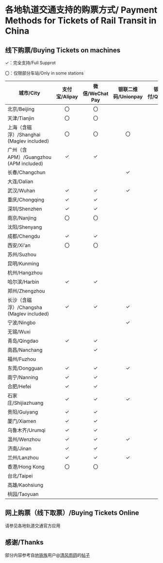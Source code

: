 # 各地轨道交通支持的购票方式/ Payment Methods for Tickets of Rail Transit in China
## 线下购票/Buying Tickets on machines 
✓：完全支持/Full Supprot

〇：仅限部分车站/Only in some stations

| 城市/City | 支付宝/Alipay | 微信/WeChat Pay | 银联二维码/Unionpay | 银联云闪付/Quickpass |
| --------- | :----------: | :-------------: | :----------------: | :-----------------: |
| 北京/Beijing | 〇 | 〇 |
| 天津/Tianjin | 〇 | 〇 |
| 上海（含磁浮）/Shanghai (Maglev included) | 〇 | 〇 | 〇 |
| 广州（含APM）/Guangzhou (APM included) | ✓ | ✓ |
| 长春/Changchun | | | ✓ |
| 大连/Dalian |
| 武汉/Wuhan | ✓ | ✓ | ✓ |
| 重庆/Chongqing | ✓ | ✓ |
| 深圳/Shenzhen | ✓ | ✓ |
| 南京/Nanjing | 〇 | 〇 |
| 沈阳/Shenyang |
| 成都/Chengdu | ✓ | ✓ |
| 西安/Xi'an | 〇 | 〇 |
| 苏州/Suzhou |
| 昆明/Kunming |
| 杭州/Hangzhou | | | | ✓ |
| 哈尔滨/Harbin | ✓ | ✓ |
| 郑州/Zhengzhou |
| 长沙（含磁浮）/Changsha (Maglev included) | ✓ | ✓ | ✓ |
| 宁波/Ningbo | | | ✓ | ✓ |
| 无锡/Wuxi |
| 青岛/Qingdao | ✓ | ✓ |
| 南昌/Nanchang | | ✓ |
| 福州/Fuzhou |
| 东莞/Dongguan | ✓ | ✓ | ✓ | ✓ |
| 南宁/Nanning | ✓ | ✓ |
| 合肥/Hefei | ✓ | ✓ |
| 石家庄/Shijiazhuang | ✓ | ✓ | ✓ |
| 贵阳/Guiyang | ✓ | ✓ |
| 厦门/Xiamen | ✓ | ✓ |
| 乌鲁木齐/Urumqi | ✓ | ✓ |
| 温州/Wenzhou | ✓ | ✓ | ✓ | ✓ |
| 济南/Jinan | ✓ | ✓ |
| 兰州/Lanzhou | ✓ | ✓ | ✓ |
| 香港/Hong Kong | 〇 | 〇 |
| 台北/Taipei |
| 高雄/Kaohsiung |
| 桃园/Taoyuan |

## 网上购票（线下取票）/Buying Tickets Online
请参见各地轨道交通官方应用

## 感谢/Thanks
部分内容参考自[地铁族](http://www.ditiezu.com/)用户@[清风雨鸽](http://www.ditiezu.com/space-uid-215526.html)的[帖子](http://www.ditiezu.com/thread-607166-1-1.html)

